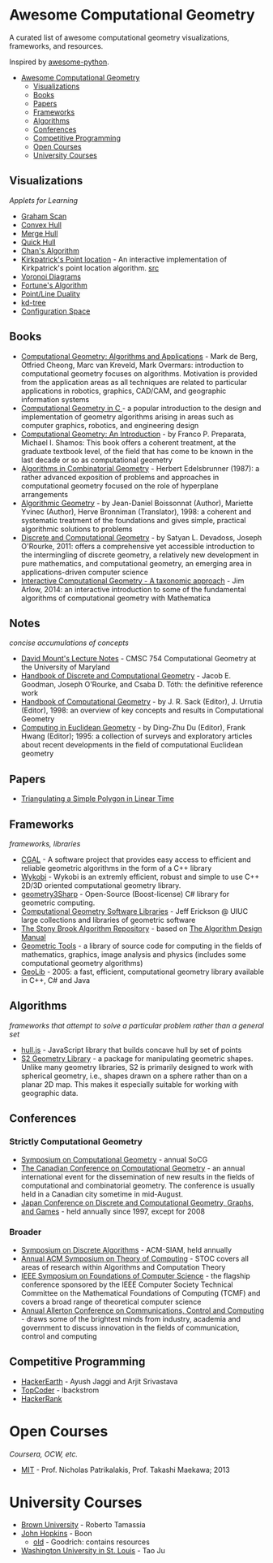 # Awesome Computational Geometry

A curated list of awesome computational geometry visualizations, frameworks, and resources.

Inspired by [awesome-python](https://github.com/vinta/awesome-python).

- [Awesome Computational Geometry](#awesome-computational-geometry)
  - [Visualizations](#visualizations)
  - [Books](#books)
  - [Papers](#papers)
  - [Frameworks](#frameworks)
  - [Algorithms](#algorithms)
  - [Conferences](#conferences)
  - [Competitive Programming](#competitive-programming)
  - [Open Courses](#open-courses)
  - [University Courses](#university-courses)

## Visualizations

*Applets for Learning*

* [Graham Scan](http://www.algomation.com/player?algorithm=59b4289a338f13040013e41b)
* [Convex Hull](https://visualgo.net/en/convexhull?slide=1)
* [Merge Hull](http://www.algomation.com/player?algorithm=5616c4161ed5fe0300c271f6)
* [Quick Hull](http://www.algomation.com/algorithm/quick-hull-convex-hull)
* [Chan's Algorithm](http://sophiedasinger.github.io/Classwork/163proj/#viz)
* [Kirkpatrick's Point location](http://rkaneriya.github.io/point-location/) - An interactive implementation of Kirkpatrick's point location algorithm. [src](https://github.com/rkaneriya/point-location)
* [Voronoi Diagrams](http://alexbeutel.com/webgl/voronoi.html)
* [Fortune's Algorithm](https://www.desmos.com/calculator/ejatebvup4)
* [Point/Line Duality](http://students.cec.wustl.edu/~tdeck/duality/)
* [kd-tree](https://opendsa-server.cs.vt.edu/ODSA/AV/Development/kd-treeAV.html?selfLoggingEnabled=false&localMode=false&module=KDtree&JXOP-debug=true&JOP-lang=en&JXOP-code=java&scoringServerEnabled=false&threshold=1.0&points=0&required=False)
* [Configuration Space](https://www.youtube.com/watch?v=SBFwgR4K1Gk)

## Books

* [Computational Geometry: Algorithms and Applications](https://www.amazon.com/Computational-Geometry-Applications-Mark-Berg/dp/3540779736) - Mark de Berg,‎ Otfried Cheong,‎ Marc van Kreveld‎, Mark Overmars: introduction to computational geometry focuses on algorithms. Motivation is provided from the application areas as all techniques are related to particular applications in robotics, graphics, CAD/CAM, and geographic information systems
* [Computational Geometry in C ](https://www.amazon.com/Computational-Geometry-Cambridge-Theoretical-Paperback/dp/0521649765) - a popular introduction to the design and implementation of geometry algorithms arising in areas such as computer graphics, robotics, and engineering design
* [Computational Geometry: An Introduction](https://www.amazon.com/Computational-Geometry-Introduction-Monographs-Computer/dp/0387961313) - by Franco P. Preparata,‎ Michael I. Shamos: This book offers a coherent treatment, at the graduate textbook level, of the field that has come to be known in the last decade or so as computational geometry
* [Algorithms in Combinatorial Geometry](https://www.amazon.com/Algorithms-Combinatorial-Geometry-Monographs-Theoretical/dp/B000QUU1B2) - Herbert Edelsbrunner (1987): a rather advanced exposition of problems and approaches in computational geometry focused on the role of hyperplane arrangements
* [Algorithmic Geometry](https://www.amazon.com/Algorithmic-Geometry-Jean-Daniel-Boissonnat/dp/0521565294) - by Jean-Daniel Boissonnat (Author),‎ Mariette Yvinec (Author),‎ Herve Bronniman (Translator), 1998: a coherent and systematic treatment of the foundations and gives simple, practical algorithmic solutions to problems
* [Discrete and Computational Geometry](https://www.amazon.com/Discrete-Computational-Geometry-Satyan-Devadoss/dp/0691145539) - by Satyan L. Devadoss, Joseph O'Rourke, 2011: offers a comprehensive yet accessible introduction to the intermingling of discrete geometry, a relatively new development in pure mathematics, and computational geometry, an emerging area in applications-driven computer science
* [Interactive Computational Geometry - A taxonomic approach](http://www.clearviewtraining.com/interactive-computational.html) - Jim Arlow, 2014: an interactive introduction to some of the fundamental algorithms of computational geometry with Mathematica

## Notes

*concise accumulations of concepts*

* [David Mount's Lecture Notes](http://www.cs.umd.edu/~mount/754/Lects/754lects.pdf) - CMSC 754 Computational Geometry at the University of Maryland
* [Handbook of Discrete and Computational Geometry](https://www.csun.edu/~ctoth/Handbook/HDCG3.html) - Jacob E. Goodman, Joseph O'Rourke, and Csaba D. Tóth: the definitive reference work
* [Handbook of Computational Geometry](https://www.amazon.com/Handbook-Computational-Geometry-J-Sack-ebook/dp/B00QM3S1SC) - by J. R. Sack (Editor),‎ J. Urrutia (Editor), 1998: an overview of key concepts and results in Computational Geometry
* [Computing in Euclidean Geometry](https://www.amazon.com/Computing-Euclidean-Geometry-Lecture-Notes/dp/9810218761) - by Ding-Zhu Du (Editor),‎ Frank Hwang (Editor); 1995: a collection of surveys and exploratory articles about recent developments in the field of computational Euclidean geometry

## Papers

* [Triangulating a Simple Polygon in Linear Time](https://www.cs.princeton.edu/~chazelle/pubs/polygon-triang.pdf)

## Frameworks

*frameworks, libraries*

* [CGAL](https://www.cgal.org/) - A software project that provides easy access to efficient and reliable geometric algorithms in the form of a C++ library
* [Wykobi](http://www.wykobi.com/index.html) - Wykobi is an extremly efficient, robust and simple to use C++ 2D/3D oriented computational geometry library.
* [geometry3Sharp](https://github.com/gradientspace/geometry3Sharp) - Open-Source (Boost-license) C# library for geometric computing.
* [Computational Geometry Software Libraries](http://jeffe.cs.illinois.edu/compgeom/software.html) - Jeff Erickson @ UIUC large collections and libraries of geometric software
* [The Stony Brook Algorithm Repository](http://www3.cs.stonybrook.edu/~algorith/major_section/1.6.shtml) - based on [The Algorithm Design Manual](https://www.amazon.com/exec/obidos/ASIN/1848000693/thealgorithmrepo)
* [Geometric Tools](https://www.geometrictools.com/index.html) - a library of source code for computing in the fields of mathematics, graphics, image analysis and physics (includes some computational geometry algorithms)
* [GeoLib](http://www.geolib.co.uk/) - 2005: a fast, efficient, computational geometry library available in C++, C# and Java

## Algorithms

*frameworks that attempt to solve a particular problem rather than a general set*

* [hull.js](https://github.com/AndriiHeonia/hull) - JavaScript library that builds concave hull by set of points
* [S2 Geometry Library](https://github.com/google/s2geometry) - a package for manipulating geometric shapes. Unlike many geometry libraries, S2 is primarily designed to work with spherical geometry, i.e., shapes drawn on a sphere rather than on a planar 2D map. This makes it especially suitable for working with geographic data.

## Conferences

### Strictly Computational Geometry

* [Symposium on Computational Geometry](http://www.computational-geometry.org/) - annual SoCG
* [The Canadian Conference on Computational Geometry](http://www.cccg.ca/) - an annual international event for the dissemination of new results in the fields of computational and combinatorial geometry. The conference is usually held in a Canadian city sometime in mid-August.
* [Japan Conference on Discrete and Computational Geometry, Graphs, and Games](http://www.alg.cei.uec.ac.jp/itohiro/JCDCGG/) - held annually since 1997, except for 2008

### Broader

* [Symposium on Discrete Algorithms](https://www.siam.org/meetings/da18/) - ACM-SIAM, held annually
* [Annual ACM Symposium on Theory of Computing](http://acm-stoc.org/) - STOC covers all areas of research within Algorithms and Computation Theory
* [IEEE Symposium on Foundations of Computer Science](http://ieee-focs.org/) - the flagship conference sponsored by the IEEE Computer Society Technical Committee on the Mathematical Foundations of Computing (TCMF) and covers a broad range of theoretical computer science
* [Annual Allerton Conference on Communications, Control and Computing](http://allerton.csl.illinois.edu/) - draws some of the brightest minds from industry, academia and government to discuss innovation in the fields of communication, control and computing

## Competitive Programming

* [HackerEarth](https://www.hackerearth.com/practice/notes/computational-geometry-i-1/) - Ayush Jaggi and Arjit Srivastava
* [TopCoder](https://www.topcoder.com/community/data-science/data-science-tutorials/geometry-concepts-basic-concepts/) - lbackstrom
* [HackerRank](https://www.hackerrank.com/domains/mathematics/geometry)

# Open Courses

*Coursera, OCW, etc.*

* [MIT](https://ocw.mit.edu/courses/mechanical-engineering/2-158j-computational-geometry-spring-2003/) - Prof. Nicholas Patrikalakis, Prof. Takashi Maekawa; 2013

# University Courses

* [Brown University](http://cs.brown.edu/courses/cs252/) - Roberto Tamassia
* [John Hopkins](https://ep.jhu.edu/programs-and-courses/605.727-computational-geometry) - Boon
  * [old](http://www.cs.jhu.edu/~goodrich/teach/geom/) - Goodrich: contains resources
* [Washington University in St. Louis](http://www.cs.wustl.edu/~taoju/cse546/) - Tao Ju
